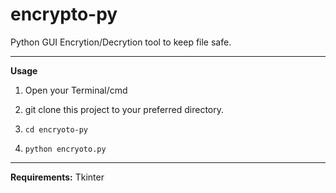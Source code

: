 # encrypto-py
Python GUI Encrytion/Decrytion tool to keep file safe.

__________________________________________________________________________
**Usage**

1. Open your Terminal/cmd

2. git clone this project to your preferred directory.

3. `cd encryoto-py`

4. `python encryoto.py`


__________________________________________________________________________
**Requirements:**
Tkinter
